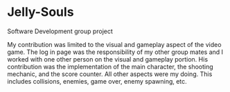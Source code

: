 # Jelly-Souls
Software Development group project 

My contribution was limited to the visual and gameplay aspect of the video game. The log in page was the responsibility of my other group mates and I worked with one other person on the visual and gameplay portion. His contribution was the implementation of the main character, the shooting mechanic, and the score counter. All other aspects were my doing. This includes collisions, enemies, game over, enemy spawning, etc.
